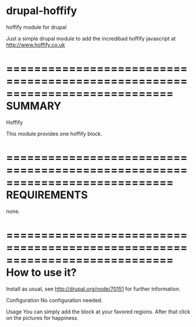 drupal-hoffify
==============

hoffify module for drupal

Just a simple drupal module to add the incredibad hoffify javascript at http://www.hoffify.co.uk


============================================================================
SUMMARY
============================================================================
Hoffify

This module provides one hoffify block.

============================================================================
REQUIREMENTS
============================================================================

none.

============================================================================
How to use it?
============================================================================

Install as usual, see http://drupal.org/node/70151 for further information.

Configuration
  No configuration needed.

Usage
  You can simply add the block at your favored regions.
  After that click on the pictures for happiness.
